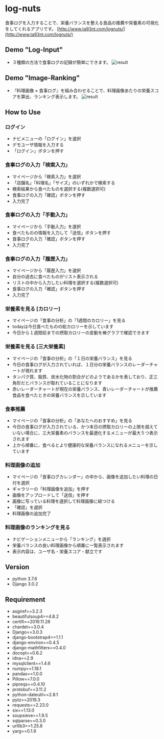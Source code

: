 # log-nuts
食事ログを入力することで、栄養バランスを整える食品の推薦や栄養素の可視化をしてくれるアプリです。
[http://www.ta93nt.com/lognuts/](http://www.ta93nt.com/lognuts/)

## Demo "Log-Input"
- ３種類の方法で食事ログの記録が簡単にできます。
![result](https://github.com/ta93nt/log-nuts/blob/media/demo/lognuts_200217.gif)

## Demo "Image-Ranking"
- 『料理画像 × 食事ログ』を組み合わせることで、料理画像あたりの栄養スコアを算出、ランキング表示します。
![result](https://github.com/ta93nt/log-nuts/blob/media/demo/image_ranking_demo.gif)

## How to Use

### ログイン
- ナビメニューの「ログイン」を選択
- デモユーザ情報を入力する
- 「ログイン」ボタンを押す

### 食事ログの入力「検索入力」
- マイページから「検索入力」を選択
- 「店舗名」「料理名」「サイズ」のいずれかで検索する
- 検索結果から食べたものを選択する(複数選択可)
- 食事ログの入力「確認」ボタンを押す
- 入力完了

### 食事ログの入力「手動入力」
- マイページから「手動入力」を選択
- 食べたものの情報を入力して「送信」ボタンを押す
- 食事ログの入力「確認」ボタンを押す
- 入力完了

### 食事ログの入力「履歴入力」
- マイページから「履歴入力」を選択
- 自分の過去に食べたものがリスト表示される
- リストの中から入力したい料理を選択する(複数選択可)
- 食事ログの入力「確認」ボタンを押す
- 入力完了

### 栄養素を見る [カロリー]
- マイページの「食事の分析」の「1週間のカロリー」を見る
- todayは今日食べたものの総カロリーを示しています
- 今日から１週間前までの摂取カロリーの変動を棒グラフで確認できます

### 栄養素を見る [三大栄養素]
- マイページの「食事の分析」の「１日の栄養バランス」を見る
- 今日の食事ログが入力されていれば、１日分の栄養バランスのレーダーチャートが現れます
- タンパク質、脂質、炭水化物の割合がどのようであるかを表しており、正三角形だとバランスが取れていることになります
- 赤いレーダーチャートが現在の栄養バランス、青いレーダーチャートが推薦食品を食べたときの栄養バランスを示しています

### 食事推薦
- マイページの「食事の分析」の「あなたへのおすすめ」を見る
- 今日の食事ログが入力されている、かつ本日の摂取カロリーの上限を超えていない場合に、三大栄養素のバランスを最適化するメニューが最大５つ表示されます
- 上から順番に、食べるとより健康的な栄養バランスになれるメニューを示しています

### 料理画像の追加
- マイページの「食事ログカレンダー」の中から、画像を追加したい料理の日付を選択
- ギャラリーの「料理画像を追加」を押す
- 画像をアップロードして「送信」を押す
- 画像に写っている料理を選択して料理画像に紐つける
- 「確認」を選択
- 料理画像の追加完了

### 料理画像のランキングを見る
- ナビゲーションメニューから「ランキング」を選択
- 栄養バランスの良い料理画像から順番に一覧表示されます
- 表示内容は、ユーザ名・栄養スコア・献立です

## Version
- python 3.7.6
- Django 3.0.2

## Requirement
- asgiref==3.2.3
- beautifulsoup4==4.8.2
- certifi==2019.11.28
- chardet==3.0.4
- Django==3.0.3
- django-bootstrap4==1.1.1
- django-environ==0.4.5
- django-mathfilters==0.4.0
- docopt==0.6.2
- idna==2.9
- mysqlclient==1.4.6
- numpy==1.18.1
- pandas==1.0.0
- Pillow==7.0.0
- pipreqs==0.4.10
- protobuf==3.11.2
- python-dateutil==2.8.1
- pytz==2019.3
- requests==2.23.0
- six==1.13.0
- soupsieve==1.9.5
- sqlparse==0.3.0
- urllib3==1.25.8
- yarg==0.1.9
